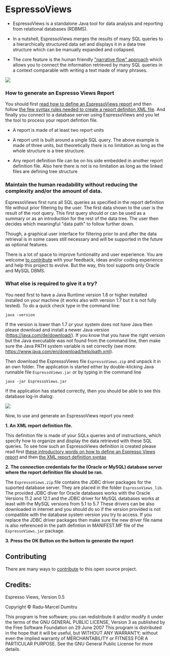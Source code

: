 # EspressoViews

- EspressoViews is a standalone Java tool for data analysis and reporting from relational databases (RDBMS).

- In a nutshell, EspressoViews merges the results of many SQL queries to a hierarchically structured data set and displays it in a data tree structure which can be manually expanded and collapsed. 

- The core feature is the human friendly ["narrative flow" approach][Ideas] which allows you to connect the information retrieved by many SQL queries in a context comparable with writing a text made of many phrases.


![](https://github.com/RaduMarcel/EspressoViews-/blob/master/DocImg/EspressoViewsImg1.png)


### How to generate an Espresso Views Report 

You should first [read how to define an EspressoViews report][ReportDef] and then follow [the few syntax rules needed to create a report definiton XML file][ReportSyntax]. And finally you connect to a database server using EspressoViews and you let the tool to process your report defintion file. 

- A report is made of at least two report units 

- A report unit is built around a single SQL query. The above example is made of three units, but theoretically there is no limitation as long as the whole structure is a tree structure. 

- Any report definition file can be on his side embedded in another report definition file. Also here there is not  is no limitation as long as the linked files are defining tree structure


[Ideas]: https://github.com/RaduMarcel/EspressoViews-/wiki/2.-The-main-ideas-behind-this-tool
[Reportref]: https://github.com/RaduMarcel/EspressoViews-/wiki/3.-Defining-an-EspressoViews-report


### Maintain the human readability without reducing the complexity and/or the amount of data.

EspressoViews first runs all SQL queries as specified in the report definition file without prior filtering by the user. 
The first data shown to the user is the result of the root query. This first query should or can be used as a summary or as an introduction for the rest of the data tree. The user then decides which meaningful "data path" to follow further down.

Though, a graphical user interface for filtering prior to and after the data retrieval is in some cases still necessary and will be supported in the future as optional features.


There is a lot of space to improve funtionality and user experience. You are welcome [to contribute][Contributing] with your feedback, ideas and/or coding experience and help this project to evolve.
But the way, this tool supports only Oracle and MySQL DBMS.


### What else is required to give it a try? 

You need first to have a Java Runtime version 1.8 or higher installed installed on your machine (it works also with version 1.7 but it is not fully tested).
To do a quick check type in the command line:
```
java -version
```
If the version is lower than 1.7 or your system does not have Java then please download and install a newer Java version (https://java.com/de/download/). 
If you know that you have the right version but the Java executable was not found from the command line, then make sure the Java PATH system variable is set correctly (see more: https://www.java.com/en/download/help/path.xml).


Then download the EspressoViews file `EspressoViews.zip` and unpack it in an own folder. The application is started either by double-klicking Java runnable file `EspressoViews.jar` or by typing in the command line 
```
java -jar EspressoViews.jar
```

If the application has started correctly, then you should be able to see this database log-in dialog:

![](https://github.com/RaduMarcel/EspressoViews-/blob/master/DocImg/EspressoViewsInstall.png)



Now, to use and generate an EspressoViews report you need:

**1. An XML report definition file.**

This definition file is made of your SQLs queries and of instructions, which specify how to organize and display the data retrieved with these SQL queries. To see how such an EspressoViews definition is created please read first [these introductory words on how to define an Espresso Views report][ReportDef] and then [the XML report definition syntax][ReportSyntax]

[ReportDef]: https://github.com/RaduMarcel/EspressoViews-/wiki/3.-Defining-an-EspressoViews-report
[ReportSyntax]: https://github.com/RaduMarcel/EspressoViews-/wiki/4.-The-XML-report-definition-syntax

**2. The connection credentials for the (Oracle or MySQL) database server where the report definition file should be ran.**

The `EspressoViews.zip` file contains the JDBC driver packages for the suported database server. They are placed in the folder `EspressoViews_lib`. The provided JDBC diver for Oracle databases works with the Oracle Versions 11.2 and 12.1 and the JDBC driver for MySQL databases works at least with the MySQL versions from 5.1 to 5.7
These drivers can be also downloaded in internet and you should do so if the version provided is not compatible with the database system version you try to access.
If you replace the JDBC driver packages then make sure the new driver file name is also referenced in the path defintion in MANIFEST.MF file of the `EspressoViews.jar` package.  


**3. Press the OK Button on the bottom to generate the report**


## Contributing

There are many ways to [contribute][Contributing] to this open source project. 

[Contributing]: https://github.com/RaduMarcel/EspressoViews/blob/master/CONTRIBUTING.md

## Credits: 
Espresso Views, Version 0.5

Copyright © Radu-Marcel Dumitru

This program is free software; you can redistribute it and/or modify it under the terms of the GNU GENERAL PUBLIC LICENSE, Version 3 as published by the Free Software Foundation on 29 June 2007
This program is distributed in the hope that it will be useful, but WITHOUT ANY WARRANTY; without even the implied warranty of MERCHANTABILITY or FITNESS FOR A PARTICULAR PURPOSE. 
See the GNU General Public License for more details.


